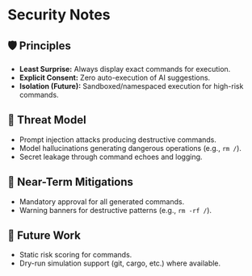 # Security Notes

## 🛡️ Principles

- **Least Surprise:** Always display exact commands for execution.
- **Explicit Consent:** Zero auto-execution of AI suggestions.
- **Isolation (Future):** Sandboxed/namespaced execution for high-risk commands.

## 🎯 Threat Model

- Prompt injection attacks producing destructive commands.
- Model hallucinations generating dangerous operations (e.g., `rm /`).
- Secret leakage through command echoes and logging.

## 🚨 Near-Term Mitigations

- Mandatory approval for all generated commands.
- Warning banners for destructive patterns (e.g., `rm -rf /`).

## 🔮 Future Work

- Static risk scoring for commands.
- Dry-run simulation support (git, cargo, etc.) where available.
